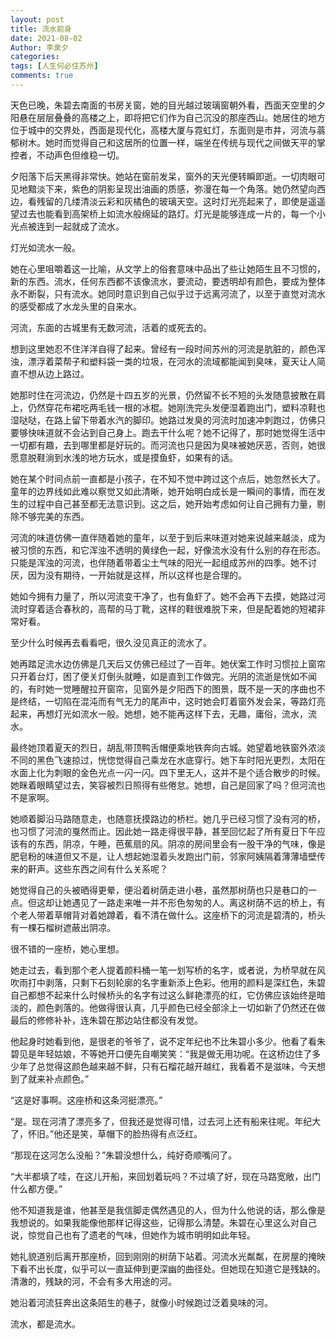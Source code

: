 ```yaml
---
layout: post
title: 流水前身
date: 2021-08-02
Author: 李熏夕
categories: 
tags: [人生何必住苏州]
comments: true
--- 
```


天色已晚，朱碧去南面的书房关窗，她的目光越过玻璃窗朝外看，西面天空里的夕阳悬在层层叠叠的高楼之上，即将把它们作为自己沉没的那座西山。她居住的地方位于城中的交界处，西面是现代化，高楼大厦与霓虹灯，东面则是市井，河流与蓊郁树木。她时而觉得自己和这居所的位置一样，端坐在传统与现代之间做天平的掌控者，不动声色但维稳一切。

夕阳落下后天黑得非常快。她站在窗前发呆，窗外的天光便转瞬即逝。一切肉眼可见地黯淡下来，紫色的阴影呈现出油画的质感，弥漫在每一个角落。她仍然望向西边，看残留的几缕清淡云彩和灰橘色的玻璃天空。这时灯光亮起来了，即使是遥遥望过去也能看到高架桥上如流水般绵延的路灯。灯光是能够连成一片的，每一个小光点被连到一起就成了流水。

灯光如流水一般。

她在心里咀嚼着这一比喻，从文学上的俗套意味中品出了些让她陌生且不习惯的，新的东西。流水，任何东西都不该像流水，要流动，要透明却有颜色，要成为整体永不断裂，只有流水。她同时意识到自己似乎过于远离河流了，以至于直觉对流水的感受都成了水龙头里的自来水。

河流，东面的古城里有无数河流，活着的或死去的。

想到这里她忍不住洋洋自得了起来。曾经有一段时间苏州的河流是肮脏的，颜色浑浊，漂浮着菜帮子和塑料袋一类的垃圾，在河水的流域都能闻到臭味，夏天让人简直不想从边上路过。

她那时住在河流边，仍然是十四五岁的光景，仍然留不长不短的头发随意披散在肩上，仍然穿花布裙吃两毛钱一根的冰棍。她刚洗完头发便湿着跑出门，塑料凉鞋也湿哒哒，在路上留下带着水汽的脚印。她路过发臭的河流时加速冲刺跑过，仿佛只要够快味道就不会沾到自己身上。跑去干什么呢？她不记得了，那时她觉得生活中一切都有趣，去到哪里都是好玩的。而河流也只是因为臭味被她厌恶，否则，她很愿意脱鞋淌到水浅的地方玩水，或是摸鱼虾，如果有的话。

她在某个时间点前一直都是小孩子，在不知不觉中跨过这个点后，她忽然长大了。童年的边界线如此难以察觉又如此清晰，她开始明白成长是一瞬间的事情，而在发生的过程中自己甚至都无法意识到。这之后，她开始考虑如何让自己拥有力量，剔除不够完美的东西。

河流的味道仿佛一直伴随着她的童年，以至于到后来味道对她来说越来越淡，成为被习惯的东西，和它浑浊不透明的黄绿色一起，好像流水没有什么别的存在形态。只能是浑浊的河流，也伴随着带着尘土气味的阳光一起组成苏州的四季。她不讨厌，因为没有期待，一开始就是这样，所以这样也是合理的。

她如今拥有力量了，所以河流变干净了，也有鱼虾了。她不会再下去摸，她路过河流时穿着适合春秋的，高帮的马丁靴，这样的鞋很难脱下来，但是配着她的短裙非常好看。

至少什么时候再去看看吧，很久没见真正的流水了。

她再踏足流水边仿佛是几天后又仿佛已经过了一百年。她伏案工作时习惯拉上窗帘只开着台灯，困了便关灯倒头就睡，如是直到工作做完。光阴的流逝是恍如不闻的，有时她一觉睡醒拉开窗帘，见窗外是夕阳西下的图景，既不是一天的序曲也不是终结，一切陷在混沌而有气无力的尾声中，这时她会盯着窗外发会呆，等路灯亮起来，再想灯光如流水一般。她想，她不能再这样下去，无趣，庸俗，流水，流水。

最终她顶着夏天的烈日，胡乱带顶鸭舌帽便乘地铁奔向古城。她望着地铁窗外浓淡不同的黑色飞速掠过，恍惚觉得自己乘龙在水底穿行。她下车时阳光更烈，太阳在水面上化为刺眼的金色光点一闪一闪。四下里无人，这并不是个适合散步的时候。她眯着眼睛望过去，笑容被烈日照得有些倦怠。她想，自己是回家了吗？但河流也不是家啊。

她顺着脚沿马路随意走，也随意抚摸路边的桥栏。她几乎已经习惯了没有河的桥，也习惯了河流的戛然而止。因此她一路走得很平静，甚至回忆起了所有夏日下午应该有的东西，阴凉，午睡，芭蕉扇的风。阴凉的房间里会有一股干净的气味，像是肥皂粉的味道但又不是，让人想起她湿着头发跑出门前，邻家阿姨隔着薄薄墙壁传来的鼾声。这些东西之间有什么关系呢？

她觉得自己的头被晒得更晕，便沿着树荫走进小巷，虽然那树荫也只是巷口的一点。但这却让她遇见了一路走来唯一并不形色匆匆的人。离这树荫不远的桥上，有个老人带着草帽背对着她蹲着，看不清在做什么。这座桥下的河流是碧清的，桥头有一棵石榴树遮蔽出阴凉。

很不错的一座桥，她心里想。

她走过去，看到那个老人提着颜料桶一笔一划写桥的名字，或者说，为桥早就在风吹雨打中剥落，只剩下石刻轮廓的名字重新添上色彩。他用的颜料是深红色，朱碧自己都想不起来什么时候桥头的名字有过这么鲜艳漂亮的红，它仿佛应该始终是暗淡的，颜色剥落的。他做得很认真，几乎颜色已经全部涂上一切如新了仍然还在做最后的修修补补，连朱碧在那边站住都没有发觉。

他起身时她看到他，是很老的爷爷了，说不定年纪也不比朱碧小多少。他看了看朱碧见是年轻姑娘，不等她开口便先自嘲笑笑：“我是做无用功呢。在这桥边住了多少年了总觉得这颜色越来越不鲜，只有石榴花越开越红，我看着不是滋味，今天想到了就来补点颜色。”

“这是好事啊。这座桥和这条河挺漂亮。”

“是。现在河清了漂亮多了，但我还是觉得可惜，过去河上还有船来往呢。年纪大了，怀旧。”他还是笑，草帽下的脸热得有点泛红。

“那现在这河怎么没船？”朱碧没想什么，纯好奇顺嘴问了。

“大半都填了哇，在这儿开船，来回划着玩吗？不过填了好，现在马路宽敞，出门什么都方便。”

他不知道我是谁，他甚至是我信脚走偶然遇见的人，但为什么他说的话，那么像是我想说的。如果我能像他那样记得这些，记得那么清楚。朱碧在心里这么对自己说，惊觉自己也有了遗老的气味，但她作为城市明明如此年轻。

她礼貌道别后离开那座桥，回到刚刚的树荫下站着。河流水光粼粼，在房屋的掩映下看不出长度，似乎可以一直延伸到更深幽的曲径处。但她现在知道它是残缺的。清澈的，残缺的河，不会有多大用途的河。

她沿着河流狂奔出这条陌生的巷子，就像小时候跑过泛着臭味的河。

流水，都是流水。

